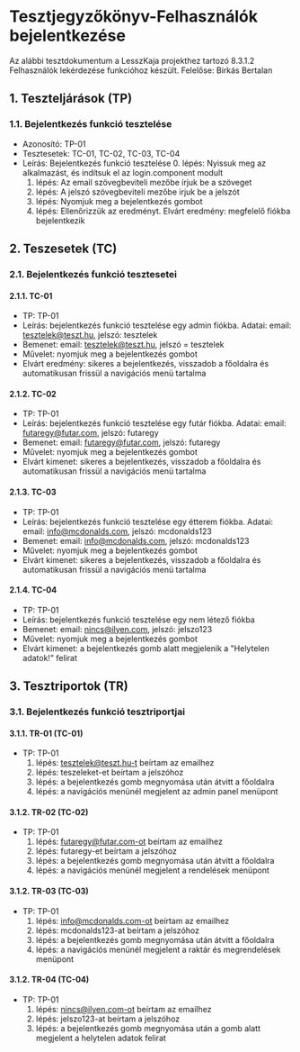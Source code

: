 # Tesztjegyzőkönyv-Felhasználók bejelentkezése

Az alábbi tesztdokumentum a LesszKaja projekthez tartozó 8.3.1.2 Felhasználók lekérdezése funkcióhoz készült. Felelőse: Birkás Bertalan 

## 1. Teszteljárások (TP)

### 1.1. Bejelentkezés funkció tesztelése 
- Azonosító: TP-01
- Tesztesetek: TC-01, TC-02, TC-03, TC-04
- Leírás: Bejelentkezés funkció tesztelése
    0. lépés: Nyissuk meg az alkalmazást, és indítsuk el az login.component modult
    1. lépés: Az email szövegbeviteli mezőbe írjuk be a szöveget
    2. lépés: A jelszó szövegbeviteli mezőbe irjuk be a jelszót
    3. lépés: Nyomjuk meg a bejelentkezés gombot 
    4. lépés: Ellenőrizzük az eredményt. Elvárt eredmény: megfelelő fiókba bejelentkezik

## 2. Teszesetek (TC)

### 2.1. Bejelentkezés funkció tesztesetei

#### 2.1.1. TC-01
- TP: TP-01
- Leírás: bejelentkezés funkció tesztelése egy admin fiókba. Adatai: email: tesztelek@teszt.hu, jelszó: tesztelek
- Bemenet: email: tesztelek@teszt.hu, jelszó = tesztelek
- Művelet: nyomjuk meg a bejelentkezés gombot 
- Elvárt eredmény: sikeres a bejelentkezés, visszadob a főoldalra és automatikusan frissül a navigációs menü tartalma

#### 2.1.2. TC-02
- TP: TP-01
- Leírás: bejelentkezés funkció tesztelése egy futár fiókba. Adatai: email: futaregy@futar.com, jelszó: futaregy
- Bemenet: email: futaregy@futar.com, jelszó: futaregy
- Művelet: nyomjuk meg a bejelentkezés gombot 
- Elvárt kimenet: sikeres a bejelentkezés, visszadob a főoldalra és automatikusan frissül a navigációs menü tartalma

#### 2.1.3. TC-03
- TP: TP-01
- Leírás: bejelentkezés funkció tesztelése egy étterem fiókba. Adatai: email: info@mcdonalds.com, jelszó: mcdonalds123
- Bemenet: email: info@mcdonalds.com, jelszó: mcdonalds123
- Művelet: nyomjuk meg a bejelentkezés gombot 
- Elvárt kimenet: sikeres a bejelentkezés, visszadob a főoldalra és automatikusan frissül a navigációs menü tartalma

#### 2.1.4. TC-04
- TP: TP-01
- Leírás: bejelentkezés funkció tesztelése egy nem létező fiókba
- Bemenet: email: nincs@ilyen.com, jelszó: jelszo123
- Művelet: nyomjuk meg a bejelentkezés gombot 
- Elvárt kimenet: a bejelentkezés gomb alatt megjelenik a "Helytelen adatok!" felirat

## 3. Tesztriportok (TR)

### 3.1. Bejelentkezés funkció tesztriportjai

#### 3.1.1. TR-01 (TC-01)
- TP: TP-01
    1. lépés: tesztelek@teszt.hu-t beírtam az emailhez
    2. lépés: teszeleket-et beírtam a jelszóhoz
    3. lépés: a bejelentkezés gomb megnyomása után átvitt a főoldalra
    4. lépés: a navigációs menünél megjelent az admin panel menüpont
    

#### 3.1.2. TR-02 (TC-02)
- TP: TP-01
    1. lépés: futaregy@futar.com-ot beírtam az emailhez
    2. lépés: futaregy-et beírtam a jelszóhoz
    3. lépés: a bejelentkezés gomb megnyomása után átvitt a főoldalra
    4. lépés: a navigációs menünél megjelent a rendelések menüpont

#### 3.1.2. TR-03 (TC-03)
- TP: TP-01
    1. lépés: info@mcdonalds.com-ot beírtam az emailhez
    2. lépés: mcdonalds123-at beírtam a jelszóhoz
    3. lépés: a bejelentkezés gomb megnyomása után átvitt a főoldalra
    4. lépés: a navigációs menünél megjelent a raktár és megrendelések menüpont

#### 3.1.2. TR-04 (TC-04)
- TP: TP-01
    1. lépés: nincs@ilyen.com-ot beírtam az emailhez
    2. lépés: jelszo123-at beírtam a jelszóhoz
    3. lépés: a bejelentkezés gomb megnyomása után a gomb alatt megjelent a helytelen adatok felirat
    